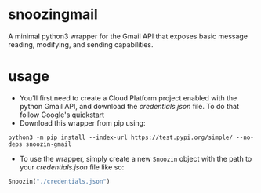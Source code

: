 # snoozingmail
A minimal python3 wrapper for the Gmail API that exposes basic message reading, modifying, and sending capabilities.

# usage
- You'll first need to create a Cloud Platform project enabled with the python Gmail API, and download the *credentials.json* file. To do that follow Google's [quickstart](https://developers.google.com/gmail/api/quickstart/python)
- Download this wrapper from pip using:
```
python3 -m pip install --index-url https://test.pypi.org/simple/ --no-deps snoozin-gmail

```
- To use the wrapper, simply create a new `Snoozin` object with the path to your *credentials.json* file like so:
```python
Snoozin("./credentials.json")
```